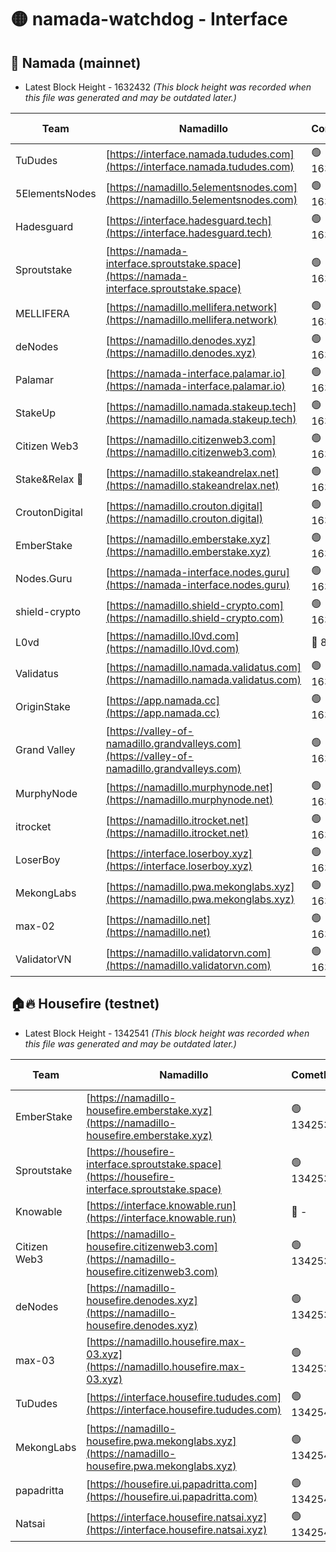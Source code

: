 # 🟡 namada-watchdog - Interface

## 🚀 Namada (mainnet)
- Latest Block Height - 1632432 *(This block height was recorded when this file was generated and may be outdated later.)*

| Team | Namadillo | CometBFT | Indexer | MASP Indexer |
|-|-|-|-|-|
| TuDudes | [https://interface.namada.tududes.com](https://interface.namada.tududes.com) | 🟢 1632416 | 🟢 1632415 | 🟢 1632415 |
| 5ElementsNodes | [https://namadillo.5elementsnodes.com](https://namadillo.5elementsnodes.com) | 🟢 1632416 | 🟢 1632416 | 🟢 1632415 |
| Hadesguard | [https://interface.hadesguard.tech](https://interface.hadesguard.tech) | 🟢 1632417 | 🟢 1632416 | 🟢 1632416 |
| Sproutstake | [https://namada-interface.sproutstake.space](https://namada-interface.sproutstake.space) | 🟢 1632417 | 🟢 1632417 | 🟢 1632417 |
| MELLIFERA | [https://namadillo.mellifera.network](https://namadillo.mellifera.network) | 🟢 1632419 | 🟢 1632418 | 🟢 1632418 |
| deNodes | [https://namadillo.denodes.xyz](https://namadillo.denodes.xyz) | 🟢 1632419 | 🟢 1632419 | 🟢 1632419 |
| Palamar | [https://namada-interface.palamar.io](https://namada-interface.palamar.io) | 🟢 1632420 | 🟢 1632420 | 🟢 1632419 |
| StakeUp | [https://namadillo.namada.stakeup.tech](https://namadillo.namada.stakeup.tech) | 🟢 1632420 | 🟢 1632420 | 🟢 1632421 |
| Citizen Web3 | [https://namadillo.citizenweb3.com](https://namadillo.citizenweb3.com) | 🟢 1632421 | 🔴 1594453 | 🟢 1632421 |
| Stake&Relax 🦥 | [https://namadillo.stakeandrelax.net](https://namadillo.stakeandrelax.net) | 🟢 1632422 | 🟢 1632422 | 🟢 1632422 |
| CroutonDigital | [https://namadillo.crouton.digital](https://namadillo.crouton.digital) | 🟢 1632422 | 🔴 1338918 | 🟢 1632422 |
| EmberStake | [https://namadillo.emberstake.xyz](https://namadillo.emberstake.xyz) | 🟢 1632423 | 🟢 1632423 | 🟢 1632423 |
| Nodes.Guru | [https://namada-interface.nodes.guru](https://namada-interface.nodes.guru) | 🟢 1632423 | 🟢 1632423 | 🟢 1632423 |
| shield-crypto | [https://namadillo.shield-crypto.com](https://namadillo.shield-crypto.com) | 🟢 1632424 | 🟢 1632424 | 🟢 1632424 |
| L0vd | [https://namadillo.l0vd.com](https://namadillo.l0vd.com) | 🔴 894059 | 🔴 1332914 | 🔴 894059 |
| Validatus | [https://namadillo.namada.validatus.com](https://namadillo.namada.validatus.com) | 🟢 1632426 | 🔴 1338199 | 🟢 1632425 |
| OriginStake | [https://app.namada.cc](https://app.namada.cc) | 🟢 1632426 | 🟢 1632425 | 🟢 1632425 |
| Grand Valley | [https://valley-of-namadillo.grandvalleys.com](https://valley-of-namadillo.grandvalleys.com) | 🟢 1632426 | 🟢 1632426 | 🟢 1632426 |
| MurphyNode | [https://namadillo.murphynode.net](https://namadillo.murphynode.net) | 🟢 1632427 | 🟢 1632427 | 🔴 - |
| itrocket | [https://namadillo.itrocket.net](https://namadillo.itrocket.net) | 🟢 1632427 | 🟢 1632427 | 🟢 1632427 |
| LoserBoy | [https://interface.loserboy.xyz](https://interface.loserboy.xyz) | 🟢 1632428 | 🟢 1632427 | 🔴 - |
| MekongLabs | [https://namadillo.pwa.mekonglabs.xyz](https://namadillo.pwa.mekonglabs.xyz) | 🟢 1632431 | 🟢 1632430 | 🟢 1632430 |
| max-02 | [https://namadillo.net](https://namadillo.net) | 🟢 1632431 | 🟢 1632430 | 🟢 1632431 |
| ValidatorVN | [https://namadillo.validatorvn.com](https://namadillo.validatorvn.com) | 🟢 1632432 | 🟢 1632431 | 🟢 1632431 |

## 🏠🔥 Housefire (testnet)
- Latest Block Height - 1342541 *(This block height was recorded when this file was generated and may be outdated later.)*

| Team | Namadillo | CometBFT | Indexer | MASP Indexer |
|-|-|-|-|-|
| EmberStake | [https://namadillo-housefire.emberstake.xyz](https://namadillo-housefire.emberstake.xyz) | 🟢 1342536 | 🟢 1342536 | 🔴 1083022 |
| Sproutstake | [https://housefire-interface.sproutstake.space](https://housefire-interface.sproutstake.space) | 🟢 1342536 | 🟢 1342536 | 🟢 1342536 |
| Knowable | [https://interface.knowable.run](https://interface.knowable.run) | 🔴 - | 🔴 - | 🔴 - |
| Citizen Web3 | [https://namadillo-housefire.citizenweb3.com](https://namadillo-housefire.citizenweb3.com) | 🟢 1342537 | 🔴 1162824 | 🔴 - |
| deNodes | [https://namadillo-housefire.denodes.xyz](https://namadillo-housefire.denodes.xyz) | 🟢 1342539 | 🟢 1342539 | 🟢 1342539 |
| max-03 | [https://namadillo.housefire.max-03.xyz](https://namadillo.housefire.max-03.xyz) | 🟢 1342539 | 🟢 1342539 | 🟢 1342539 |
| TuDudes | [https://interface.housefire.tududes.com](https://interface.housefire.tududes.com) | 🟢 1342540 | 🟢 1342540 | 🟢 1342539 |
| MekongLabs | [https://namadillo-housefire.pwa.mekonglabs.xyz](https://namadillo-housefire.pwa.mekonglabs.xyz) | 🟢 1342540 | 🟢 1342540 | 🔴 1083022 |
| papadritta | [https://housefire.ui.papadritta.com](https://housefire.ui.papadritta.com) | 🟢 1342541 | 🟢 1342540 | 🟢 1342541 |
| Natsai | [https://interface.housefire.natsai.xyz](https://interface.housefire.natsai.xyz) | 🟢 1342541 | 🟢 1342541 | 🟢 1342541 |

